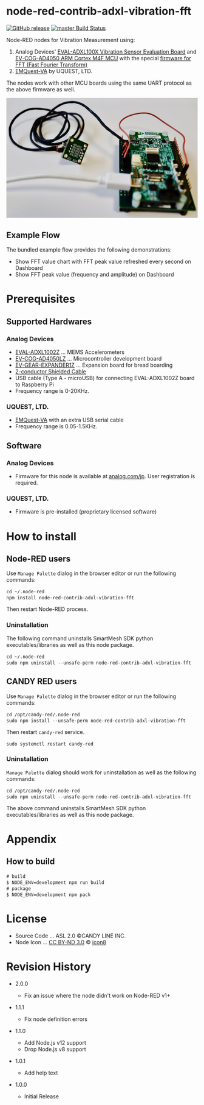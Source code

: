 node-red-contrib-adxl-vibration-fft
===

[![GitHub release](https://img.shields.io/github/release/CANDY-LINE/node-red-contrib-adxl-vibration-fft.svg)](https://github.com/CANDY-LINE/node-red-contrib-adxl-vibration-fft/releases/latest)
[![master Build Status](https://travis-ci.org/CANDY-LINE/node-red-contrib-adxl-vibration-fft.svg?branch=master)](https://travis-ci.org/CANDY-LINE/node-red-contrib-adxl-vibration-fft/)

Node-RED nodes for Vibration Measurement using:
1. Analog Devices' [EVAL-ADXL100X Vibration Sensor Evaluation Board](http://www.analog.com/en/design-center/evaluation-hardware-and-software/evaluation-boards-kits/EVAL-ADXL100X.html) and [EV-COG-AD4050 ARM Cortex M4F MCU](http://www.analog.com/en/design-center/evaluation-hardware-and-software/evaluation-boards-kits/EV-COG-AD4050.html) with the special [firmware for FFT (Fast Fourier Transform)](https://www.analog.com/jp/landing-pages/003/form/jp_sensor_pv_vibration.html)
1. [EMQuest-VA](https://www.uquest.co.jp/em/va.html) by UQUEST, LTD.

The nodes work with other MCU boards using the same UART protocol as the above firmware as well.

![Vibration Sensor Device](images/adxl100x-sensor-device.jpg)

## Example Flow

The bundled example flow provides the following demonstrations:

- Show FFT value chart with FFT peak value refreshed every second on Dashboard
- Show FFT peak value (frequency and amplitude) on Dashboard

# Prerequisites

## Supported Hardwares

### Analog Devices
- [EVAL-ADXL1002Z](https://www.analog.com/jp/design-center/evaluation-hardware-and-software/evaluation-boards-kits/EVAL-ADXL100X.html#eb-buy) ... MEMS Accelerometers
- [EV-COG-AD4050LZ](https://www.analog.com/jp/design-center/evaluation-hardware-and-software/evaluation-boards-kits/EV-COG-AD4050.html#eb-buy) ... Microcontroller development board
- [EV-GEAR-EXPANDER1Z](https://www.analog.com/jp/design-center/evaluation-hardware-and-software/evaluation-boards-kits/EV-COG-AD4050.html#eb-buy) ...  Expansion board for bread boarding
- [2-conductor Shielded Cable](https://oyaide.com/catalog/products/2794.html)
- USB cable (Type A - microUSB) for connecting EVAL-ADXL1002Z board to Raspberry Pi
- Frequency range is 0-20KHz.

### UQUEST, LTD.
- [EMQuest-VA](https://www.uquest.co.jp/em/va.html) with an extra USB serial cable
- Frequency range is 0.05-1.5KHz.

## Software

### Analog Devices
- Firmware for this node is available at [analog.com/jp](https://www.analog.com/jp/landing-pages/003/form/jp_sensor_pv_vibration.html). User registration is required.

### UQUEST, LTD.
- Firmware is pre-installed (proprietary licensed software)

# How to install

## Node-RED users

Use `Manage Palette` dialog in the browser editor or run the following commands:
```
cd ~/.node-red
npm install node-red-contrib-adxl-vibration-fft
```

Then restart Node-RED process.


### Uninstallation

The following command uninstalls SmartMesh SDK python executables/libraries as well as this node package.

```
cd ~/.node-red
sudo npm uninstall --unsafe-perm node-red-contrib-adxl-vibration-fft
```

## CANDY RED users

Use `Manage Palette` dialog in the browser editor or run the following commands:
```
cd /opt/candy-red/.node-red
sudo npm install --unsafe-perm node-red-contrib-adxl-vibration-fft
```

Then restart `candy-red` service.

```
sudo systemctl restart candy-red
```

### Uninstallation

`Manage Palette` dialog should work for uninstallation as well as the following commands:

```
cd /opt/candy-red/.node-red
sudo npm uninstall --unsafe-perm node-red-contrib-adxl-vibration-fft
```

The above command uninstalls SmartMesh SDK python executables/libraries as well as this node package.

# Appendix

## How to build

```
# build
$ NODE_ENV=development npm run build
# package
$ NODE_ENV=development npm pack
```

# License

- Source Code ... ASL 2.0 ©CANDY LINE INC.
- Node Icon ... [CC BY-ND 3.0](https://creativecommons.org/licenses/by-nd/3.0/) © [icon8](https://icons8.com)

# Revision History

* 2.0.0
  - Fix an issue where the node didn't work on Node-RED v1+

* 1.1.1
  - Fix node definition errors

* 1.1.0
  - Add Node.js v12 support
  - Drop Node.js v8 support

* 1.0.1
  - Add help text

* 1.0.0
  - Initial Release
